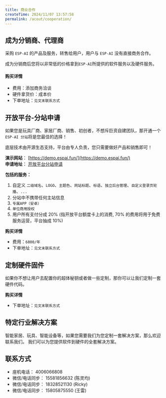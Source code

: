 ```yaml
---
title: 商业合作
createTime: 2024/11/07 13:57:58
permalink: /acout/cooperation/
---
```

 
## 成为分销商、代理商

采购 `ESP-AI` 的产品及服务，转售给用户，用户与 `ESP-AI` 没有直接商务合作。

成为分销商后您将以非常低的价格拿到`ESP-AI`所提供的软件服务以及硬件服务。

#### 购买详情
- 费用：添加商务洽谈  
- 硬件拿货价：成本价  
- 下单地址：`见文末联系方式`


## 开放平台-分站申请

如果您是玩具厂商、家居厂商、销售、初创者，不想斥巨资自建团队，那开通一个`ESP-AI 分站`将是您最佳的选择！

底层技术由开源生态支持，平台由专人负责，您只需要做好产品和销售即可！

**演示网站**： [https://demo.espai.fun/](https://demo.espai.fun/)   
**申请地址**： [开放平台分站申请](https://dev.espai.fun/#/UserManagementChildSite)   



**包括的服务：**
1. 自定义 `二级域名`、`LOGO`、`主题色`、`网站标题`、`标语`、`独立后台管理`、`自定义登录页轮播`、`...`
2. 分站中不携带任何主站信息
3. `专属APP（安卓）`
4. `单位商用授权`
5. 用户所有支付分成 20% (指开放平台额度卡上的消费, 70% 的费用将用于免费服务运营，平台抽成 10%)


**购买详情**
- 费用：`6800/年`    
- 下单地址：`见文末联系方式`

## 定制硬件固件

如果你不想让用户去配置你的超体秘钥或者做一些定制，那你可以让我们定制一套硬件代码。

**购买详情**
- 下单地址：`见文末联系方式`
 

## 特定行业解决方案

智能家居、玩具、智能设备等，如果您需要我们为您定制一套解决方案，那么欢迎联系我们。
我们可以为您提供软件到硬件的全套解决方案。


## 联系方式 
- 座机电话： 4006066808
- 微信/电话同步： 15581856632 (陈灵均)
- 微信/电话同步： 18328521130 (Ricky)
- 微信/电话同步： 15805875550 (王雷)